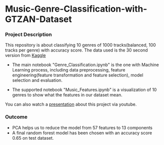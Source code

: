 # Music-Genre-Classification-with-GTZAN-Dataset

### Project Description
This repository is about classifying 10 genres of 1000 tracks(balanced, 100 tracks per genre) with accuracy score.
The data used is the 30 second version from [Kaggle](https://www.kaggle.com/andradaolteanu/gtzan-dataset-music-genre-classification)

* The main notebook "Genre_Classification.ipynb" is the one with Machine Learning process, including data preprocessing, feature engineering(feature transformation and feature selection), model selection and evaluation.

* The supported notebook "Music_Features.ipynb" is a visualization of 10 genres to show what the features in our dataset mean.

You can also watch a [presentation](https://youtu.be/6ElqBWMmFsg) about this project via youtube.


### Outcome
* PCA helps us to reduce the model from 57 features to 13 components
* A final random forest model has been chosen with an accuracy score 0.65 on test dataset.
